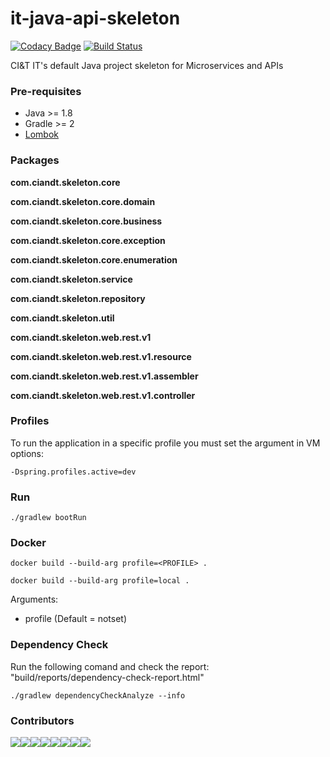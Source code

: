 # it-java-api-skeleton

[![Codacy Badge](https://api.codacy.com/project/badge/Grade/d74b7535bb984aa8a82c9aa4aab167f7)](https://app.codacy.com/app/marcosvidolin/it-java-api-skeleton?utm_source=github.com&utm_medium=referral&utm_content=ciandt-dev/it-java-api-skeleton&utm_campaign=Badge_Grade_Dashboard)
[![Build Status](https://travis-ci.org/ciandt-dev/it-java-api-skeleton.svg?branch=master)](https://travis-ci.org/ciandt-dev/it-java-api-skeleton)

CI&amp;T IT's default Java project skeleton for Microservices and APIs

### Pre-requisites

- Java >= 1.8
- Gradle >= 2
- [Lombok](https://projectlombok.org/download.html)

### Packages

**com.ciandt.skeleton.core**

**com.ciandt.skeleton.core.domain**

**com.ciandt.skeleton.core.business**

**com.ciandt.skeleton.core.exception**

**com.ciandt.skeleton.core.enumeration**


**com.ciandt.skeleton.service**

**com.ciandt.skeleton.repository**

**com.ciandt.skeleton.util**


**com.ciandt.skeleton.web.rest.v1**

**com.ciandt.skeleton.web.rest.v1.resource**

**com.ciandt.skeleton.web.rest.v1.assembler**

**com.ciandt.skeleton.web.rest.v1.controller**



### Profiles

To run the application in a specific profile you must set the argument in VM options:
```shell
-Dspring.profiles.active=dev
```

### Run

```
./gradlew bootRun
```

### Docker
```shell
docker build --build-arg profile=<PROFILE> .
```
```shell
docker build --build-arg profile=local .
```
Arguments:
* profile (Default = notset)


### Dependency Check
Run the following comand and check the report: "build/reports/dependency-check-report.html"

```shell~~~~
./gradlew dependencyCheckAnalyze --info
```

### Contributors
[![](https://sourcerer.io/fame/marcosvidolin/ciandt-dev/it-java-api-skeleton/images/0)](https://sourcerer.io/fame/marcosvidolin/ciandt-dev/it-java-api-skeleton/links/0)[![](https://sourcerer.io/fame/marcosvidolin/ciandt-dev/it-java-api-skeleton/images/1)](https://sourcerer.io/fame/marcosvidolin/ciandt-dev/it-java-api-skeleton/links/1)[![](https://sourcerer.io/fame/marcosvidolin/ciandt-dev/it-java-api-skeleton/images/2)](https://sourcerer.io/fame/marcosvidolin/ciandt-dev/it-java-api-skeleton/links/2)[![](https://sourcerer.io/fame/marcosvidolin/ciandt-dev/it-java-api-skeleton/images/3)](https://sourcerer.io/fame/marcosvidolin/ciandt-dev/it-java-api-skeleton/links/3)[![](https://sourcerer.io/fame/marcosvidolin/ciandt-dev/it-java-api-skeleton/images/4)](https://sourcerer.io/fame/marcosvidolin/ciandt-dev/it-java-api-skeleton/links/4)[![](https://sourcerer.io/fame/marcosvidolin/ciandt-dev/it-java-api-skeleton/images/5)](https://sourcerer.io/fame/marcosvidolin/ciandt-dev/it-java-api-skeleton/links/5)[![](https://sourcerer.io/fame/marcosvidolin/ciandt-dev/it-java-api-skeleton/images/6)](https://sourcerer.io/fame/marcosvidolin/ciandt-dev/it-java-api-skeleton/links/6)[![](https://sourcerer.io/fame/marcosvidolin/ciandt-dev/it-java-api-skeleton/images/7)](https://sourcerer.io/fame/marcosvidolin/ciandt-dev/it-java-api-skeleton/links/7)
